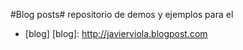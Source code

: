 #Blog posts#
repositorio de demos y ejemplos para el 
* [blog] 
  [blog]: http://javierviola.blogpost.com

